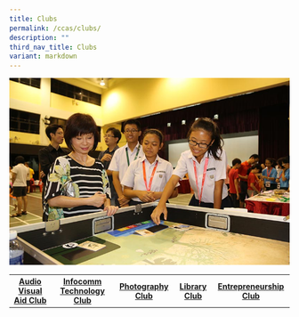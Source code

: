 ```yaml
---
title: Clubs
permalink: /ccas/clubs/
description: ""
third_nav_title: Clubs
variant: markdown
---
```

<img src="/images/clubs.jpg">
<table>
<tbody>
<tr>
<th><a href="/ccas/clubs/audio-visual-aid-club" target="">Audio Visual Aid Club</a></th>
<th><a href="/ccas/clubs/infocomm-club-cyber-wellness" target="">Infocomm Technology Club </a></th>
<th><a href="/ccas/clubs/photography-club" target="">Photography Club</a></th>
<th><a href="/ccas/clubs/library-club" target="">Library Club</a></th>
<th><a href="/ccas/clubs/entrepreneurship-club" target="">Entrepreneurship Club</a></th>
</tr>
</tbody>
</table>